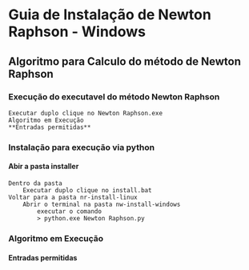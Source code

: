 # **Guia de Instalação de Newton Raphson - Windows**
## Algoritmo para Calculo do método de Newton Raphson

### Execução do executavel do método Newton Raphson
    Executar duplo clique no Newton Raphson.exe
    Algoritmo em Execução
    **Entradas permitidas**

### Instalação para execução via python
#### Abir a pasta installer
    Dentro da pasta 
        Executar duplo clique no install.bat 
    Voltar para a pasta nr-install-linux 
        Abrir o terminal na pasta nw-install-windows
            executar o comando 
            > python.exe Newton Raphson.py

### Algoritmo em Execução
#### Entradas permitidas
